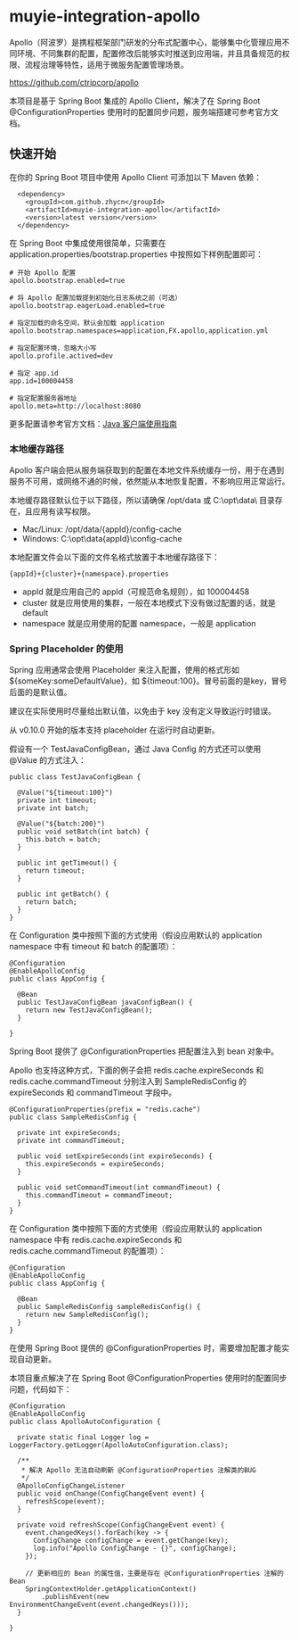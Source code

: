 # muyie-integration-apollo

Apollo（阿波罗）是携程框架部门研发的分布式配置中心，能够集中化管理应用不同环境、不同集群的配置，配置修改后能够实时推送到应用端，并且具备规范的权限、流程治理等特性，适用于微服务配置管理场景。

https://github.com/ctripcorp/apollo

本项目是基于 Spring Boot 集成的 Apollo Client，解决了在 Spring Boot @ConfigurationProperties 使用时的配置同步问题，服务端搭建可参考官方文档。

## 快速开始

在你的 Spring Boot 项目中使用 Apollo Client 可添加以下 Maven 依赖：

```
  <dependency>
    <groupId>com.github.zhycn</groupId>
    <artifactId>muyie-integration-apollo</artifactId>
    <version>latest version</version>
  </dependency>
```

在 Spring Boot 中集成使用很简单，只需要在 application.properties/bootstrap.properties 中按照如下样例配置即可：

```
# 开始 Apollo 配置
apollo.bootstrap.enabled=true

# 将 Apollo 配置加载提到初始化日志系统之前（可选）
apollo.bootstrap.eagerLoad.enabled=true

# 指定加载的命名空间，默认会加载 application
apollo.bootstrap.namespaces=application,FX.apollo,application.yml

# 指定配置环境，忽略大小写
apollo.profile.actived=dev

# 指定 app.id
app.id=100004458

# 指定配置服务器地址
apollo.meta=http://localhost:8080
```

更多配置请参考官方文档：[Java 客户端使用指南](https://github.com/ctripcorp/apollo/wiki/Java%E5%AE%A2%E6%88%B7%E7%AB%AF%E4%BD%BF%E7%94%A8%E6%8C%87%E5%8D%97)

### 本地缓存路径

Apollo 客户端会把从服务端获取到的配置在本地文件系统缓存一份，用于在遇到服务不可用，或网络不通的时候，依然能从本地恢复配置，不影响应用正常运行。

本地缓存路径默认位于以下路径，所以请确保 /opt/data 或 C:\opt\data\ 目录存在，且应用有读写权限。

- Mac/Linux: /opt/data/{appId}/config-cache
- Windows: C:\opt\data\{appId}\config-cache

本地配置文件会以下面的文件名格式放置于本地缓存路径下：

```
{appId}+{cluster}+{namespace}.properties
```

- appId 就是应用自己的 appId（可规范命名规则），如 100004458
- cluster 就是应用使用的集群，一般在本地模式下没有做过配置的话，就是 default
- namespace 就是应用使用的配置 namespace，一般是 application

### Spring Placeholder 的使用

Spring 应用通常会使用 Placeholder 来注入配置，使用的格式形如 ${someKey:someDefaultValue}，如 ${timeout:100}。冒号前面的是key，冒号后面的是默认值。

建议在实际使用时尽量给出默认值，以免由于 key 没有定义导致运行时错误。

从 v0.10.0 开始的版本支持 placeholder 在运行时自动更新。

假设有一个 TestJavaConfigBean，通过 Java Config 的方式还可以使用 @Value 的方式注入：

```
public class TestJavaConfigBean {

  @Value("${timeout:100}")
  private int timeout;
  private int batch;
 
  @Value("${batch:200}")
  public void setBatch(int batch) {
    this.batch = batch;
  }
 
  public int getTimeout() {
    return timeout;
  }
 
  public int getBatch() {
    return batch;
  }
}
```

在 Configuration 类中按照下面的方式使用（假设应用默认的 application namespace 中有 timeout 和 batch 的配置项）：

```
@Configuration
@EnableApolloConfig
public class AppConfig {

  @Bean
  public TestJavaConfigBean javaConfigBean() {
    return new TestJavaConfigBean();
  }

}
```

Spring Boot 提供了 @ConfigurationProperties 把配置注入到 bean 对象中。

Apollo 也支持这种方式，下面的例子会把 redis.cache.expireSeconds 和 redis.cache.commandTimeout 分别注入到 SampleRedisConfig 的 expireSeconds 和 commandTimeout 字段中。

```
@ConfigurationProperties(prefix = "redis.cache")
public class SampleRedisConfig {

  private int expireSeconds;
  private int commandTimeout;

  public void setExpireSeconds(int expireSeconds) {
    this.expireSeconds = expireSeconds;
  }

  public void setCommandTimeout(int commandTimeout) {
    this.commandTimeout = commandTimeout;
  }
}
```

在 Configuration 类中按照下面的方式使用（假设应用默认的 application namespace 中有 redis.cache.expireSeconds 和 redis.cache.commandTimeout 的配置项）：

```
@Configuration
@EnableApolloConfig
public class AppConfig {

  @Bean
  public SampleRedisConfig sampleRedisConfig() {
    return new SampleRedisConfig();
  }
}
```

在使用 Spring Boot 提供的 @ConfigurationProperties 时，需要增加配置才能实现自动更新。

本项目重点解决了在 Spring Boot @ConfigurationProperties 使用时的配置同步问题，代码如下：

```
@Configuration
@EnableApolloConfig
public class ApolloAutoConfiguration {

  private static final Logger log = LoggerFactory.getLogger(ApolloAutoConfiguration.class);

  /**
   * 解决 Apollo 无法自动刷新 @ConfigurationProperties 注解类的BUG
   */
  @ApolloConfigChangeListener
  public void onChange(ConfigChangeEvent event) {
    refreshScope(event);
  }

  private void refreshScope(ConfigChangeEvent event) {
    event.changedKeys().forEach(key -> {
      ConfigChange configChange = event.getChange(key);
      log.info("Apollo ConfigChange - {}", configChange);
    });

    // 更新相应的 Bean 的属性值，主要是存在 @ConfigurationProperties 注解的 Bean
    SpringContextHolder.getApplicationContext()
        .publishEvent(new EnvironmentChangeEvent(event.changedKeys()));
  }

}
```
